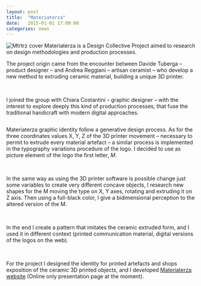 ```yaml
---
layout: post
title:  "Materiaterza"
date:   2015-01-01 17:00:00
categories: news
---
```

<img src="http://payload399.cargocollective.com/1/10/325579/10282961/7.png" alt="Mtrtrz cover">
Materiaterza is a Design Collective Project aimed to research on design methodologies and production processes.

The project origin came from the encounter between Davide Tuberga – product designer – and Andrea Reggiani – artisan ceramist – who develop a new method to extruding ceramic material, building a unique 3D printer.

<img src="http://payload399.cargocollective.com/1/10/325579/10282961/IMGP0924.JPG" alt="">

<img src="http://payload399.cargocollective.com/1/10/325579/10282961/IMGP0929.JPG" alt="">

I joined the group with Chiara Costantini – graphic designer – with the interest to explore deeply this kind of production processes, that fuse the traditional handicraft with modern digital approaches.

<img src="http://payload399.cargocollective.com/1/10/325579/10282961/IMG_1279_o.JPG" alt="">

Materiaterza graphic identity follow a generative design process. As for the three coordinates values X, Y, Z of the 3D printer movement – necessary to permit to extrude every material artefact – a similar process is implemented in the typography variations procedure of the logo. I decided to use as picture element of the logo the first letter, <i>M</i>.

<img src="http://transit7.cargocollective.com/1/10/325579/10282961/tumblr_nd8mghF1Iy1thir10o1_1280.gif" alt="">

<img src="http://payload399.cargocollective.com/1/10/325579/10282961/1.png" alt="">

<img src="http://payload399.cargocollective.com/1/10/325579/10282961/2.png" alt="">

In the same way as using the 3D printer software is possible change just some variables to create very different concave objects, I research new shapes for the M moving the type on X, Y axes, rotating and extruding it on Z axis. Then using a full-black color, I give a bidimensional perception to the altered version of the M.

<img src="http://payload399.cargocollective.com/1/10/325579/10282961/2.9.gif" alt="">

<img src="http://payload399.cargocollective.com/1/10/325579/10282961/8.png" alt="">

In the end I create a pattern that imitates the ceramic extruded form, and I used it in different context (printed communication material, digital versions of the logos on the web).

<img src="http://41.media.tumblr.com/334d3497d9d96208f5f670da517eddec/tumblr_ndskl6YGjI1thir10o1_1280.jpg" alt="">

<img src="http://payload399.cargocollective.com/1/10/325579/10282961/2.10.gif" alt="">

<img src="http://payload399.cargocollective.com/1/10/325579/10282961/3.1.jpg" alt="">

For the project I designed the identity for printed artefacts and shops exposition of the ceramic 3D printed objects, and I developed <a href="http://materiaterza.com/" target="_blank">Materiaterza website</a> (Online only presentation page at the moment).
